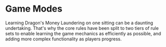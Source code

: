 # Game Modes

Learning Dragon's Money Laundering on one sitting can be a daunting undertaking. That's why the core rules have been split to two tiers of rule sets to enable learning the game mechanics as efficiently as possible, and adding more complex functionality as players progress.
